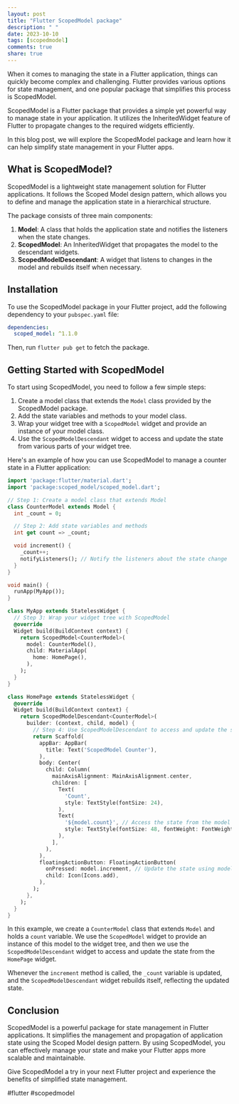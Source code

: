 ```yaml
---
layout: post
title: "Flutter ScopedModel package"
description: " "
date: 2023-10-10
tags: [scopedmodel]
comments: true
share: true
---
```


When it comes to managing the state in a Flutter application, things can quickly become complex and challenging. Flutter provides various options for state management, and one popular package that simplifies this process is ScopedModel.

ScopedModel is a Flutter package that provides a simple yet powerful way to manage state in your application. It utilizes the InheritedWidget feature of Flutter to propagate changes to the required widgets efficiently.

In this blog post, we will explore the ScopedModel package and learn how it can help simplify state management in your Flutter apps.

## What is ScopedModel?

ScopedModel is a lightweight state management solution for Flutter applications. It follows the Scoped Model design pattern, which allows you to define and manage the application state in a hierarchical structure.

The package consists of three main components:
1. **Model**: A class that holds the application state and notifies the listeners when the state changes.
2. **ScopedModel**: An InheritedWidget that propagates the model to the descendant widgets.
3. **ScopedModelDescendant**: A widget that listens to changes in the model and rebuilds itself when necessary.

## Installation

To use the ScopedModel package in your Flutter project, add the following dependency to your `pubspec.yaml` file:

```yaml
dependencies:
  scoped_model: ^1.1.0
```

Then, run `flutter pub get` to fetch the package.

## Getting Started with ScopedModel

To start using ScopedModel, you need to follow a few simple steps:

1. Create a model class that extends the `Model` class provided by the ScopedModel package.
2. Add the state variables and methods to your model class.
3. Wrap your widget tree with a `ScopedModel` widget and provide an instance of your model class.
4. Use the `ScopedModelDescendant` widget to access and update the state from various parts of your widget tree.

Here's an example of how you can use ScopedModel to manage a counter state in a Flutter application:

```dart
import 'package:flutter/material.dart';
import 'package:scoped_model/scoped_model.dart';

// Step 1: Create a model class that extends Model
class CounterModel extends Model {
  int _count = 0;

  // Step 2: Add state variables and methods
  int get count => _count;

  void increment() {
    _count++;
    notifyListeners(); // Notify the listeners about the state change
  }
}

void main() {
  runApp(MyApp());
}

class MyApp extends StatelessWidget {
  // Step 3: Wrap your widget tree with ScopedModel
  @override
  Widget build(BuildContext context) {
    return ScopedModel<CounterModel>(
      model: CounterModel(),
      child: MaterialApp(
        home: HomePage(),
      ),
    );
  }
}

class HomePage extends StatelessWidget {
  @override
  Widget build(BuildContext context) {
    return ScopedModelDescendant<CounterModel>(
      builder: (context, child, model) {
        // Step 4: Use ScopedModelDescendant to access and update the state
        return Scaffold(
          appBar: AppBar(
            title: Text('ScopedModel Counter'),
          ),
          body: Center(
            child: Column(
              mainAxisAlignment: MainAxisAlignment.center,
              children: [
                Text(
                  'Count',
                  style: TextStyle(fontSize: 24),
                ),
                Text(
                  '${model.count}', // Access the state from the model
                  style: TextStyle(fontSize: 48, fontWeight: FontWeight.bold),
                ),
              ],
            ),
          ),
          floatingActionButton: FloatingActionButton(
            onPressed: model.increment, // Update the state using model methods
            child: Icon(Icons.add),
          ),
        );
      },
    );
  }
}
```

In this example, we create a `CounterModel` class that extends `Model` and holds a `count` variable. We use the `ScopedModel` widget to provide an instance of this model to the widget tree, and then we use the `ScopedModelDescendant` widget to access and update the state from the `HomePage` widget.

Whenever the `increment` method is called, the `_count` variable is updated, and the `ScopedModelDescendant` widget rebuilds itself, reflecting the updated state.

## Conclusion

ScopedModel is a powerful package for state management in Flutter applications. It simplifies the management and propagation of application state using the Scoped Model design pattern. By using ScopedModel, you can effectively manage your state and make your Flutter apps more scalable and maintainable.

Give ScopedModel a try in your next Flutter project and experience the benefits of simplified state management.

#flutter #scopedmodel